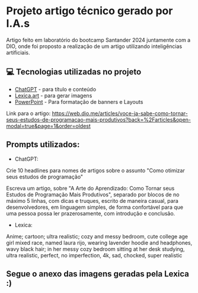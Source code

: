 # Projeto artigo técnico gerado por I.A.s
Artigo feito em laboratório do bootcamp Santander 2024 juntamente com a DIO, onde foi proposto a realização de um artigo utilizando inteligências artificiais.

## 💻 Tecnologias utilizadas no projeto

- [ChatGPT](https://chat.openai.com/) - para título e conteúdo
- [Lexica.art](https://lexica.art/) - para gerar imagens
- [PowerPoint](https://www.microsoft.com/en/microsoft-365/powerpoint) - Para formatação de banners e Layouts
  
Link para o artigo: https://web.dio.me/articles/voce-ja-sabe-como-tornar-seus-estudos-de-programacao-mais-produtivos?back=%2Farticles&open-modal=true&page=1&order=oldest

## Prompts utilizados:

- ChatGPT:

Crie 10 headlines para nomes de artigos sobre o assunto "Como otimizar seus estudos de programação"

Escreva um artigo, sobre "A Arte do Aprendizado: Como Tornar seus Estudos de Programação Mais Produtivos", separado por blocos de no máximo 5 linhas, com dicas e truques, escrito de maneira casual, para desenvolvedores, em linguagem simples, de forma confortável para que uma pessoa possa ler prazerosamente, com introdução e conclusão.

- Lexica: 

Anime; cartoon; ultra realistic; cozy and messy bedroom, cute college age girl mixed race, named laura rijo, wearing lavender hoodie and headphones, wavy black hair; in her messy cozy bedroom sitting at her desk studying, ultra realistic, perfect, no imperfection, 4k, sad, chocked, super realistic


## Segue o anexo das imagens geradas pela Lexica :)
